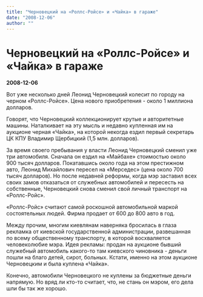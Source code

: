 ```yaml
---
title: "Черновецкий на «Роллс-Ройсе» и «Чайка» в гараже"
date: "2008-12-06"
author: ""
---
```


# Черновецкий на «Роллс-Ройсе» и «Чайка» в гараже

**2008-12-06** 

Вот уже несколько дней Леонид Черновецкий колесит по городу на черном «Роллс-Ройсе». Цена нового приобретения - около 1 миллиона долларов.

Говорят, что Черновецкий коллекционирует крутые и авторитетные машины. Наталкивает на эту мысль и недавно купленная им на аукционе черная «Чайка», на которой некогда ездил первый секретарь ЦК КПУ Владимир Щербицкий (1,5 млн. долларов).

За время своего пребывания у власти Леонид Черновецкий сменил уже три автомобиля. Сначала он ездил на «Майбахе» стоимостью около 900 тысяч долларов. Покатавшись около года на этом престижном авто, Леонид Михайлович пересел на «Мерседес» (цена около 700 тысяч долларов). Но после недавней реформы, когда мэр заставил всех своих замов отказаться от служебных автомобилей и пересесть на собственные, Черновецкий снова сменил свой личный транспорт на «Роллс-Ройс».

«Роллс-Ройс» считают самой роскошной автомобильной маркой состоятельных людей. Фирма продает от 600 до 800 авто в год.

Между прочим, многим киевлянам наверняка бросилась в глаза рекламка от киевской государственной администрации, развешанная по всему общественному транспорту, в которой восхваляется человеколюбие мэра. Идея рекламы: продан на аукционе бывший служебный автомобиль какого-то там киевского чиновника - деньги пошли на благо детей, сирот, больных. Кстати, именно на этом аукционе Черновецким и была куплена «Чайка».

Конечно, автомобили Черновецкого не куплены за бюджетные деньги напрямую. Но вряд ли кто-то считает, что, не стань он мэром, его дела шли бы так же хорошо.